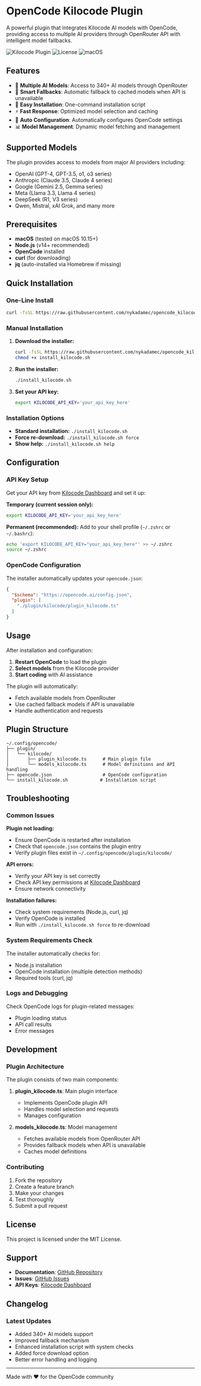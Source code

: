 # OpenCode Kilocode Plugin

A powerful plugin that integrates Kilocode AI models with OpenCode, providing access to multiple AI providers through OpenRouter API with intelligent model fallbacks.

![Kilocode Plugin](https://img.shields.io/badge/OpenCode-Plugin-blue)
![License](https://img.shields.io/badge/license-MIT-green)
![macOS](https://img.shields.io/badge/platform-macOS-lightgrey)

## Features

- 🤖 **Multiple AI Models**: Access to 340+ AI models through OpenRouter
- 🔄 **Smart Fallbacks**: Automatic fallback to cached models when API is unavailable
- 🚀 **Easy Installation**: One-command installation script
- ⚡ **Fast Response**: Optimized model selection and caching
- 🔧 **Auto Configuration**: Automatically configures OpenCode settings
- 📊 **Model Management**: Dynamic model fetching and management

## Supported Models

The plugin provides access to models from major AI providers including:

- OpenAI (GPT-4, GPT-3.5, o1, o3 series)
- Anthropic (Claude 3.5, Claude 4 series)
- Google (Gemini 2.5, Gemma series)
- Meta (Llama 3.3, Llama 4 series)
- DeepSeek (R1, V3 series)
- Qwen, Mistral, xAI Grok, and many more

## Prerequisites

- **macOS** (tested on macOS 10.15+)
- **Node.js** (v14+ recommended)
- **OpenCode** installed
- **curl** (for downloading)
- **jq** (auto-installed via Homebrew if missing)

## Quick Installation

### One-Line Install

```bash
curl -fsSL https://raw.githubusercontent.com/nykadamec/opencode_kilocode/refs/heads/main/install_opencode_kilocode.sh | bash
```

### Manual Installation

1. **Download the installer:**
   ```bash
   curl -fsSL https://raw.githubusercontent.com/nykadamec/opencode_kilocode/refs/heads/main/install_opencode_kilocode.sh -o install_kilocode.sh
   chmod +x install_kilocode.sh
   ```

2. **Run the installer:**
   ```bash
   ./install_kilocode.sh
   ```

3. **Set your API key:**
   ```bash
   export KILOCODE_API_KEY='your_api_key_here'
   ```

### Installation Options

- **Standard installation:** `./install_kilocode.sh`
- **Force re-download:** `./install_kilocode.sh force`
- **Show help:** `./install_kilocode.sh help`

## Configuration

### API Key Setup

Get your API key from [Kilocode Dashboard](https://app.kilocode.ai/profile) and set it up:

**Temporary (current session only):**
```bash
export KILOCODE_API_KEY='your_api_key_here'
```

**Permanent (recommended):**
Add to your shell profile (`~/.zshrc` or `~/.bashrc`):
```bash
echo 'export KILOCODE_API_KEY="your_api_key_here"' >> ~/.zshrc
source ~/.zshrc
```

### OpenCode Configuration

The installer automatically updates your `opencode.json`:

```json
{
  "$schema": "https://opencode.ai/config.json",
  "plugin": [
    "./plugin/kilocode/plugin_kilocode.ts"
  ]
}
```

## Usage

After installation and configuration:

1. **Restart OpenCode** to load the plugin
2. **Select models** from the Kilocode provider
3. **Start coding** with AI assistance

The plugin will automatically:
- Fetch available models from OpenRouter
- Use cached fallback models if API is unavailable
- Handle authentication and requests

## Plugin Structure

```
~/.config/opencode/
├── plugin/
│   └── kilocode/
│       ├── plugin_kilocode.ts      # Main plugin file
│       └── models_kilocode.ts      # Model definitions and API handling
├── opencode.json                   # OpenCode configuration
└── install_kilocode.sh            # Installation script
```

## Troubleshooting

### Common Issues

**Plugin not loading:**
- Ensure OpenCode is restarted after installation
- Check that `opencode.json` contains the plugin entry
- Verify plugin files exist in `~/.config/opencode/plugin/kilocode/`

**API errors:**
- Verify your API key is set correctly
- Check API key permissions at [Kilocode Dashboard](https://app.kilocode.ai/profile)
- Ensure network connectivity

**Installation failures:**
- Check system requirements (Node.js, curl, jq)
- Verify OpenCode is installed
- Run with `./install_kilocode.sh force` to re-download

### System Requirements Check

The installer automatically checks for:
- Node.js installation
- OpenCode installation (multiple detection methods)
- Required tools (curl, jq)

### Logs and Debugging

Check OpenCode logs for plugin-related messages:
- Plugin loading status
- API call results
- Error messages

## Development

### Plugin Architecture

The plugin consists of two main components:

1. **plugin_kilocode.ts**: Main plugin interface
   - Implements OpenCode plugin API
   - Handles model selection and requests
   - Manages configuration

2. **models_kilocode.ts**: Model management
   - Fetches available models from OpenRouter API
   - Provides fallback models when API is unavailable
   - Caches model definitions

### Contributing

1. Fork the repository
2. Create a feature branch
3. Make your changes
4. Test thoroughly
5. Submit a pull request

## License

This project is licensed under the MIT License.

## Support

- **Documentation**: [GitHub Repository](https://github.com/nykadamec/opencode_kilocode)
- **Issues**: [GitHub Issues](https://github.com/nykadamec/opencode_kilocode/issues)
- **API Keys**: [Kilocode Dashboard](https://app.kilocode.ai/profile)

## Changelog

### Latest Updates
- Added 340+ AI models support
- Improved fallback mechanism
- Enhanced installation script with system checks
- Added force download option
- Better error handling and logging

---

Made with ❤️ for the OpenCode community
